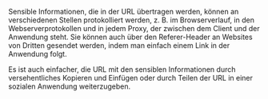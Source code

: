 Sensible Informationen, die in der URL übertragen werden, können an verschiedenen Stellen protokolliert werden, z. B. im Browserverlauf, in den Webserverprotokollen und in jedem Proxy, der zwischen dem Client und der Anwendung steht. Sie können auch über den Referer-Header an Websites von Dritten gesendet werden, indem man einfach einem Link in der Anwendung folgt.

Es ist auch einfacher, die URL mit den sensiblen Informationen durch versehentliches Kopieren und Einfügen oder durch Teilen der URL in einer sozialen Anwendung weiterzugeben.
